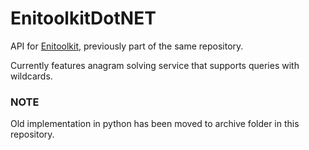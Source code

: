# EnitoolkitDotNET
API for [Enitoolkit](https://github.com/Ves5/Enitoolkit), previously part of the same repository.

Currently features anagram solving service that supports queries with wildcards.

### NOTE
Old implementation in python has been moved to archive folder in this repository.
